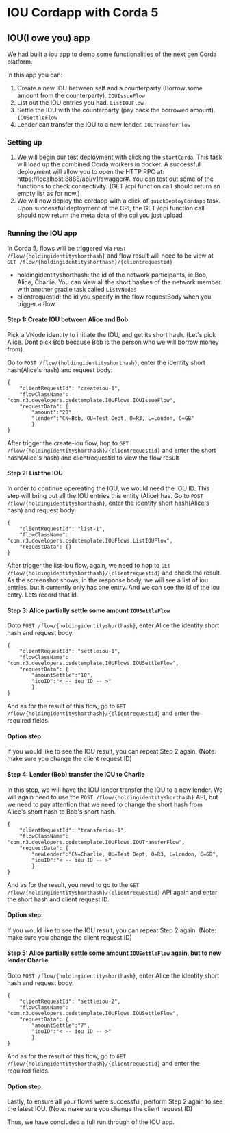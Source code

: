 # IOU Cordapp with Corda 5


## IOU(I owe you) app
We had built a iou app to demo some functionalities of the next gen Corda platform.

In this app you can:
1. Create a new IOU between self and a counterparty (Borrow some amount from the counterparty). `IOUIssueFlow`
2. List out the IOU entries you had. `ListIOUFlow`
3. Settle the IOU with the counterparty (pay back the borrowed amount). `IOUSettleFlow`
4. Lender can transfer the IOU to a new lender. `IOUTransferFlow`

### Setting up

1. We will begin our test deployment with clicking the `startCorda`. This task will load up the combined Corda workers in docker.
   A successful deployment will allow you to open the HTTP RPC at: https://localhost:8888/api/v1/swagger#. You can test out some of the
   functions to check connectivity. (GET /cpi function call should return an empty list as for now.)
2. We will now deploy the cordapp with a click of `quickDeployCordapp` task. Upon successful deployment of the CPI, the GET /cpi function call should now return the meta data of the cpi you just upload



### Running the IOU app

In Corda 5, flows will be triggered via `POST /flow/{holdingidentityshorthash}` and flow result will need to be view at `GET /flow/{holdingidentityshorthash}/{clientrequestid}`
* holdingidentityshorthash: the id of the network participants, ie Bob, Alice, Charlie. You can view all the short hashes of the network member with another gradle task called `ListVNodes`
* clientrequestid: the id you specify in the flow requestBody when you trigger a flow.

#### Step 1: Create IOU between Alice and Bob
Pick a VNode identity to initiate the IOU, and get its short hash. (Let's pick Alice. Dont pick Bob because Bob is the person who we will borrow money from).

Go to `POST /flow/{holdingidentityshorthash}`, enter the identity short hash(Alice's hash) and request body:
```
{
    "clientRequestId": "createiou-1",
    "flowClassName": "com.r3.developers.csdetemplate.IOUFlows.IOUIssueFlow",
    "requestData": {
        "amount":"20",
        "lender":"CN=Bob, OU=Test Dept, O=R3, L=London, C=GB"
        }
}
```

After trigger the create-iou flow, hop to `GET /flow/{holdingidentityshorthash}/{clientrequestid}` and enter the short hash(Alice's hash) and clientrequestid to view the flow result

#### Step 2: List the IOU
In order to continue opereating the IOU, we would need the IOU ID. This step will bring out all the IOU entries this entity (Alice) has.
Go to `POST /flow/{holdingidentityshorthash}`, enter the identity short hash(Alice's hash) and request body:
```
{
    "clientRequestId": "list-1",
    "flowClassName": "com.r3.developers.csdetemplate.IOUFlows.ListIOUFlow",
    "requestData": {}
}
```
After trigger the list-iou flow, again, we need to hop to `GET /flow/{holdingidentityshorthash}/{clientrequestid}` and check the result. As the screenshot shows, in the response body,
we will see a list of iou entries, but it currently only has one entry. And we can see the id of the iou entry. Lets record that id.


#### Step 3: Alice partially settle some amount `IOUSettleFlow`
Goto `POST /flow/{holdingidentityshorthash}`, enter Alice the identity short hash and request body. 
```
{
    "clientRequestId": "settleiou-1",
    "flowClassName": "com.r3.developers.csdetemplate.IOUFlows.IOUSettleFlow",
    "requestData": {
        "amountSettle":"10",
        "iouID":"< -- iou ID -- >"  
        }
}
```
And as for the result of this flow, go to `GET /flow/{holdingidentityshorthash}/{clientrequestid}` and enter the required fields.

#### Option step: 

If you would like to see the IOU result, you can repeat Step 2 again. (Note: make sure you change the client request ID)

#### Step 4: Lender (Bob) transfer the IOU to Charlie
In this step, we will have the IOU lender transfer the IOU to a new lender. We will again need to use the `POST /flow/{holdingidentityshorthash}` API, but we need to 
pay attention that we need to change the short hash from Alice's short hash to Bob's short hash. 
```
{
    "clientRequestId": "transferiou-1",
    "flowClassName": "com.r3.developers.csdetemplate.IOUFlows.IOUTransferFlow",
    "requestData": {
        "newLender":"CN=Charlie, OU=Test Dept, O=R3, L=London, C=GB",
        "iouID":"< -- iou ID -- >"
        }
}
```
And as for the result, you need to go to the `GET /flow/{holdingidentityshorthash}/{clientrequestid}` API again and enter the short hash and client request ID.

#### Option step:

If you would like to see the IOU result, you can repeat Step 2 again. (Note: make sure you change the client request ID)

#### Step 5: Alice partially settle some amount `IOUSettleFlow` again, but to new lender Charlie
Goto `POST /flow/{holdingidentityshorthash}`, enter Alice the identity short hash and request body.
```
{
    "clientRequestId": "settleiou-2",
    "flowClassName": "com.r3.developers.csdetemplate.IOUFlows.IOUSettleFlow",
    "requestData": {
        "amountSettle":"7",
        "iouID":"< -- iou ID -- >"  
        }
}
```
And as for the result of this flow, go to `GET /flow/{holdingidentityshorthash}/{clientrequestid}` and enter the required fields.

#### Option step:

Lastly, to ensure all your flows were successful, perform Step 2 again to see the latest IOU. (Note: make sure you change the client request ID)

Thus, we have concluded a full run through of the IOU app. 
